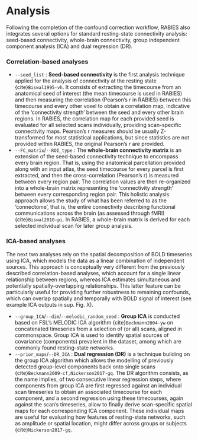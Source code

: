 # Analysis

Following the completion of the confound correction workflow, RABIES also integrates several options for standard resting-state connectivity analysis: seed-based connectivity, whole-brain connectivity, group independent component analysis (ICA) and dual regression (DR).

### Correlation-based analyses
- `--seed_list` : **Seed-based connectivity** is the first analysis technique applied for the analysis of connectivity at the resting state {cite}`Biswal1995-vh`. It consists of extracting the timecourse from an anatomical seed of interest (the mean timecourse is used in RABIES) and then measuring the correlation (Pearson’s r in RABIES) between this timecourse and every other voxel to obtain a correlation map, indicative of the ‘connectivity strength’ between the seed and every other brain regions. In RABIES, the correlation map for each provided seed is evaluated for all selected scans individually, providing scan-specific connectivity maps. Pearson’s r measures should be usually Z-transformed for most statistical applications, but since statistics are not provided within RABIES, the original Pearson’s r are provided.
- `--FC_matrix`/`--ROI_type` : The **whole-brain connectivity matrix** is an extension of the seed-based connectivity technique to encompass every brain region. That is, using the anatomical parcellation provided along with an input atlas, the seed timecourse for every parcel is first extracted, and then the cross-correlation (Pearson’s r) is measured between every region pair. The correlation values are then re-organized into a whole-brain matrix representing the ‘connectivity strength’ between every corresponding region pair. This holistic analysis approach allows the study of what has been referred to as the ‘connectome’, that is, the entire connectivity describing functional communications across the brain (as assessed through fMRI){cite}`Biswal2010-pi`. In RABIES, a whole-brain matrix is derived for each selected individual scan for later group analysis.

### ICA-based analyses
The next two analyses rely on the spatial decomposition of BOLD timeseries using ICA, which models the data as a linear combination of independent sources. This approach is conceptually very different from the previously described correlation-based analyses, which account for a single linear relationship between regions, whereas ICA estimates simultaneous and potentially spatially-overlapping relationships. This latter feature can be particularly useful for providing further robustness to remaining confounds, which can overlap spatially and temporally with BOLD signal of interest (see example ICA outputs in sup. Fig. X).
- `--group_ICA`/`--dim`/`--melodic_random_seed` : **Group ICA** is conducted based on FSL’s MELODIC ICA algorithm {cite}`Beckmann2004-yw` on concatenated timeseries from a selection of (or all) scans, aligned in commonspace. Group ICA is used to identify spatial sources of covariance (components) prevalent in the dataset, among which are commonly found resting-state networks. 
- `--prior_maps`/`--DR_ICA` : **Dual regression (DR)** is a technique building on the group ICA algorithm which allows the modelling of previously detected group-level components back onto single scans {cite}`Beckmann2009-cf,Nickerson2017-gq`. The DR algorithm consists, as the name implies, of two consecutive linear regression steps, where components from group ICA are first regressed against an individual scan timeseries to obtain an associated timecourse for each component, and a second regression using these timecourses, again against the scan’s timeseries, allow to finally derive scan-specific spatial maps for each corresponding ICA component. These individual maps are useful for evaluating how features of resting-state networks, such as amplitude or spatial location, might differ across groups or subjects {cite}`Nickerson2017-gq`.
